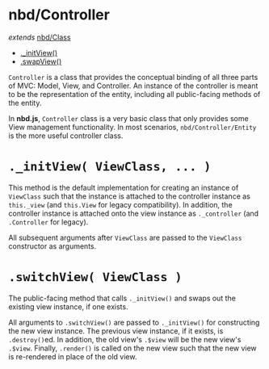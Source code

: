 # nbd/Controller
  *extends* [nbd/Class](Class.md)

* [.\_initView()](#initview-viewclass--)
* [.swapView()](#swapview-viewclass-)

`Controller` is a class that provides the conceptual binding of all three parts
of MVC: Model, View, and Controller. An instance of the controller is meant to
be the representation of the entity, including all public-facing methods of the
entity.

In **nbd.js**, `Controller` class is a very basic class that only provides some
View management functionality. In most scenarios, `nbd/Controller/Entity` is
the more useful controller class.

# `._initView( ViewClass, ... )`

This method is the default implementation for creating an instance of
`ViewClass` such that the instance is attached to the controller instance as
`this._view` (and `this.View` for legacy compatibility). In addition, the
controller instance is attached onto the view instance as `._controller`
(and `.Controller` for legacy).

All subsequent arguments after `ViewClass` are passed to the `ViewClass`
constructor as arguments.

# `.switchView( ViewClass )`

The public-facing method that calls `._initView()` and swaps out the existing
view instance, if one exists.

All arguments to `.switchView()` are passed to `._initView()` for constructing
the new view instance. The previous view instance, if it exists, is
`.destroy()`ed. In addition, the old view's `.$view` will be the new view's
`.$view`. Finally, `.render()` is called on the new view such that the new view
is re-rendered in place of the old view.
